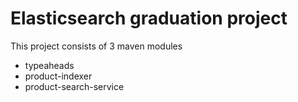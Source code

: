 # Elasticsearch graduation project
This project consists of 3 maven modules
  - typeaheads
  - product-indexer
  - product-search-service
